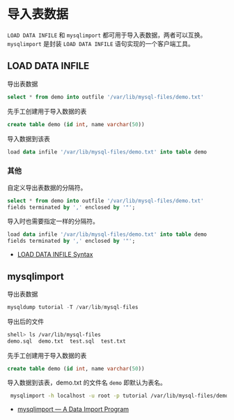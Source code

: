 # 导入表数据

`LOAD DATA INFILE` 和 `mysqlimport` 都可用于导入表数据，两者可以互换。`mysqlimport` 是封装 `LOAD DATA INFILE` 语句实现的一个客户端工具。

## LOAD DATA INFILE

导出表数据

```sql
select * from demo into outfile '/var/lib/mysql-files/demo.txt'
```

先手工创建用于导入数据的表

```sql
create table demo (id int, name varchar(50))
```

导入数据到该表

```sql
load data infile '/var/lib/mysql-files/demo.txt' into table demo
```

### 其他

自定义导出表数据的分隔符。

```sql
select * from demo into outfile '/var/lib/mysql-files/demo.txt' 
fields terminated by ',' enclosed by '"';
```

导入时也需要指定一样的分隔符。

```sql
load data infile '/var/lib/mysql-files/demo.txt' into table demo 
fields terminated by ',' enclosed by '"';
```

- [LOAD DATA INFILE Syntax](https://dev.mysql.com/doc/refman/5.7/en/load-data.html)

## mysqlimport

导出表数据

```sql
mysqldump tutorial -T /var/lib/mysql-files
```

导出后的文件

```sh
shell> ls /var/lib/mysql-files
demo.sql  demo.txt  test.sql  test.txt
```

先手工创建用于导入数据的表

```sql
create table demo (id int, name varchar(50))
```

导入数据到该表，demo.txt 的文件名 `demo` 即默认为表名。

```sh
 mysqlimport -h localhost -u root -p tutorial /var/lib/mysql-files/demo.txt 
```

- [mysqlimport — A Data Import Program](https://dev.mysql.com/doc/refman/5.7/en/mysqlimport.html)
